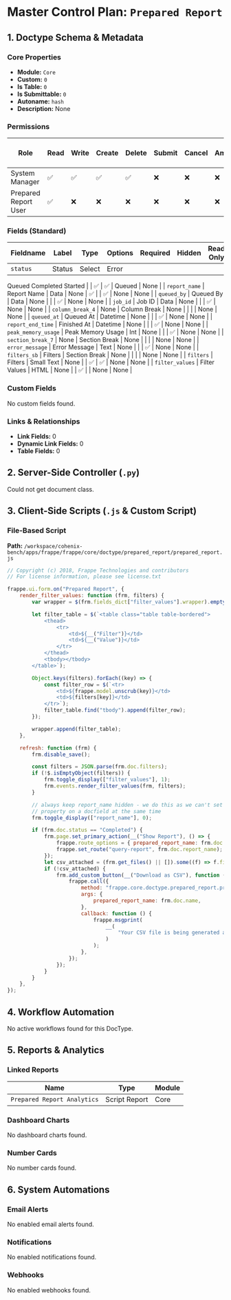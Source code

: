 # Master Control Plan: `Prepared Report`

## 1. Doctype Schema & Metadata

### Core Properties
- **Module:** `Core`
- **Custom:** `0`
- **Is Table:** `0`
- **Is Submittable:** `0`
- **Autoname:** `hash`
- **Description:** None

### Permissions
| Role | Read | Write | Create | Delete | Submit | Cancel | Amend | Report | Import | Export | Print | Email | Share | Set User Perms |
|---|---|---|---|---|---|---|---|---|---|---|---|---|---|---|
| System Manager | ✅ | ✅ | ✅ | ✅ | ❌ | ❌ | ❌ | ✅ | ❌ | ✅ | ✅ | ✅ | ✅ | ❌ |
| Prepared Report User | ✅ | ❌ | ❌ | ❌ | ❌ | ❌ | ❌ | ✅ | ❌ | ✅ | ✅ | ✅ | ✅ | ❌ |


### Fields (Standard)
| Fieldname | Label | Type | Options | Required | Hidden | Read Only | Default | Description |
|---|---|---|---|---|---|---|---|---|
| `status` | Status | Select | Error
Queued
Completed
Started |  | ✅ | ✅ | Queued | None |
| `report_name` | Report Name | Data | None | ✅ |  | ✅ | None | None |
| `queued_by` | Queued By | Data | None |  |  | ✅ | None | None |
| `job_id` | Job ID | Data | None |  |  | ✅ | None | None |
| `column_break_4` | None | Column Break | None |  |  |  | None | None |
| `queued_at` | Queued At | Datetime | None |  |  | ✅ | None | None |
| `report_end_time` | Finished At | Datetime | None |  |  | ✅ | None | None |
| `peak_memory_usage` | Peak Memory Usage | Int | None |  |  | ✅ | None | None |
| `section_break_7` | None | Section Break | None |  |  |  | None | None |
| `error_message` | Error Message | Text | None |  |  | ✅ | None | None |
| `filters_sb` | Filters | Section Break | None |  |  |  | None | None |
| `filters` | Filters | Small Text | None |  | ✅ | ✅ | None | None |
| `filter_values` | Filter Values | HTML | None |  | ✅ |  | None | None |


### Custom Fields
No custom fields found.


### Links & Relationships
- **Link Fields:** 0
- **Dynamic Link Fields:** 0
- **Table Fields:** 0

## 2. Server-Side Controller (`.py`)
Could not get document class.


## 3. Client-Side Scripts (`.js` & Custom Script)
### File-Based Script
**Path:** `/workspace/cohenix-bench/apps/frappe/frappe/core/doctype/prepared_report/prepared_report.js`
```javascript
// Copyright (c) 2018, Frappe Technologies and contributors
// For license information, please see license.txt

frappe.ui.form.on("Prepared Report", {
	render_filter_values: function (frm, filters) {
		var wrapper = $(frm.fields_dict["filter_values"].wrapper).empty();

		let filter_table = $(`<table class="table table-bordered">
			<thead>
				<tr>
					<td>${__("Filter")}</td>
					<td>${__("Value")}</td>
				</tr>
			</thead>
			<tbody></tbody>
		</table>`);

		Object.keys(filters).forEach((key) => {
			const filter_row = $(`<tr>
				<td>${frappe.model.unscrub(key)}</td>
				<td>${filters[key]}</td>
			</tr>`);
			filter_table.find("tbody").append(filter_row);
		});

		wrapper.append(filter_table);
	},

	refresh: function (frm) {
		frm.disable_save();

		const filters = JSON.parse(frm.doc.filters);
		if (!$.isEmptyObject(filters)) {
			frm.toggle_display(["filter_values"], 1);
			frm.events.render_filter_values(frm, filters);
		}

		// always keep report_name hidden - we do this as we can't set mandatory and hidden
		// property on a docfield at the same time
		frm.toggle_display(["report_name"], 0);

		if (frm.doc.status == "Completed") {
			frm.page.set_primary_action(__("Show Report"), () => {
				frappe.route_options = { prepared_report_name: frm.doc.name };
				frappe.set_route("query-report", frm.doc.report_name);
			});
			let csv_attached = (frm.get_files() || []).some((f) => f.file_url.endsWith(".csv"));
			if (!csv_attached) {
				frm.add_custom_button(__("Download as CSV"), function () {
					frappe.call({
						method: "frappe.core.doctype.prepared_report.prepared_report.enqueue_json_to_csv_conversion",
						args: {
							prepared_report_name: frm.doc.name,
						},
						callback: function () {
							frappe.msgprint(
								__(
									"Your CSV file is being generated and will appear in the Attachments section once ready. Additionally, you will get notified when the file is available for download."
								)
							);
						},
					});
				});
			}
		}
	},
});

```




## 4. Workflow Automation
No active workflows found for this DocType.


## 5. Reports & Analytics
### Linked Reports
| Name | Type | Module |
|---|---|---|
| `Prepared Report Analytics` | Script Report | Core |



### Dashboard Charts
No dashboard charts found.


### Number Cards
No number cards found.


## 6. System Automations
### Email Alerts
No enabled email alerts found.


### Notifications
No enabled notifications found.


### Webhooks
No enabled webhooks found.
